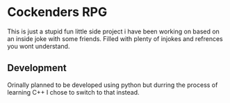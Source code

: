 # Cockenders RPG

This is just a stupid fun little side project i have been working on based on an inside joke with some friends.
Filled with plenty of injokes and refrences you wont understand.

## Development 

Orinally planned to be developed using python but durring the process of learning C++ I chose to switch to that instead.